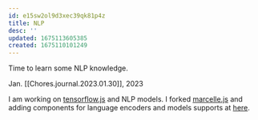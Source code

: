 ```yaml
---
id: e15sw2ol9d3xec39qk81p4z
title: NLP
desc: ''
updated: 1675113605385
created: 1675110101249
---
```


Time to learn some NLP knowledge.

Jan. [[Chores.journal.2023.01.30]], 2023


 I am working on [tensorflow.js](https://github.com/tensorflow/tfjs) and NLP models. I forked [marcelle.js](https://marcelle.dev) and adding components for language encoders and models supports at [here](https://github.com/cy-moi/marcelle/tree/0.0.6-sentence-encoder).